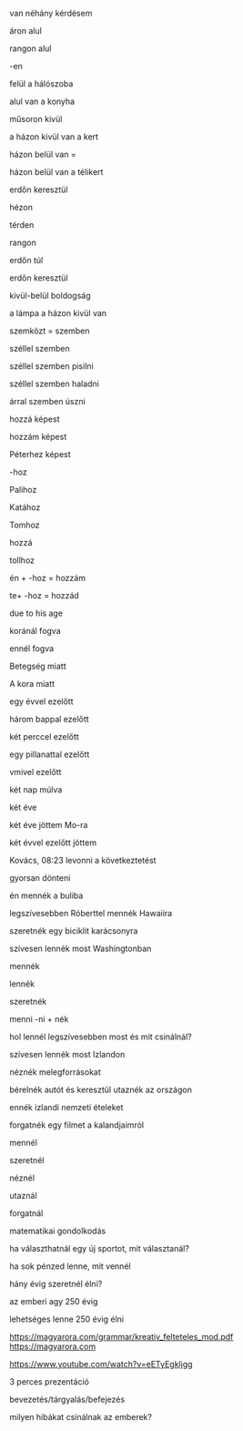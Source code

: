 van néhány kérdésem

áron alul

rangon alul

-en

felül a hálószoba

alul van a konyha

műsoron kivül

a házon kivül van a kert

házon belül van = 

házon belül van a télikert

erdőn keresztül

hézon

térden

rangon

erdőn túl

erdőn keresztül

kivül-belül boldogság

a lámpa a házon kivül van

szemközt = szemben

széllel szemben

széllel szemben pisilni

széllel szemben haladni

árral szemben úszni

hozzá képest

hozzám képest

Péterhez képest

-hoz

Palihoz

Katához

Tomhoz

hozzá

tollhoz

én + -hoz = hozzám

te+ -hoz = hozzád

due to his age

koránál fogva

ennél fogva

Betegség miatt

A kora miatt

egy évvel ezelőtt 

három bappal ezelőtt

két perccel ezelőtt

egy pillanattal ezelőtt

vmivel ezelőtt

két nap múlva

két éve

két éve jöttem Mo-ra

két évvel ezelőtt jöttem


Kovács, 08:23
levonni a következtetést

gyorsan dönteni

én mennék a buliba 

legszívesebben Róberttel mennék Hawaiira

szeretnék egy biciklit karácsonyra

szívesen lennék most Washingtonban

mennék

lennék

szeretnék

menni -ni + nék

hol lennél legszívesebben most és mit csinálnál?

szívesen lennék most Izlandon

néznék melegforrásokat

bérelnék autót és keresztül utaznék az országon

ennék izlandi nemzeti ételeket 

forgatnék egy filmet a kalandjaimról

mennél

szeretnél

néznél

utaznál

forgatnál

matematikai gondolkodás

ha választhatnál egy új sportot, mit választanál?

ha sok pénzed lenne, mit vennél

hány évig szeretnél élni?

az emberi agy 250 évig

lehetséges lenne 250 évig élni

https://magyarora.com/grammar/kreativ_felteteles_mod.pdf
https://magyarora.com

https://www.youtube.com/watch?v=eETyEgkljgg


3 perces prezentáció

bevezetés/tárgyalás/befejezés

milyen hibákat csinálnak az emberek?